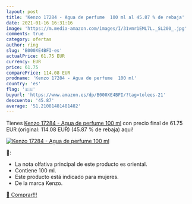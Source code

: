 ```yaml
---
layout: post
title: 'Kenzo 17284 - Agua de perfume  100 ml al 45.87 % de rebaja'
date: 2021-01-16 16:31:16
image: 'https://m.media-amazon.com/images/I/31vmr1EML7L._SL200_.jpg'
comments: true
category: ofertas
author: ring
slug: 'B000XE4BFI-es'
actualPrice: 61.75 EUR
currency: EUR
price: 61.75
comparePrice: 114.08 EUR
prodname: 'Kenzo 17284 - Agua de perfume  100 ml'
country: 'es'
flag: '🇪🇸'
buyurl: 'https://www.amazon.es/dp/B000XE4BFI/?tag=tolees-21'
descuento: '45.87'
average: '51.21081481481482'
---
```


Tienes [Kenzo 17284 - Agua de perfume  100 ml](https://www.amazon.es/dp/B000XE4BFI/?tag=tolees-21) con precio final de  61.75 EUR (original: 114.08 EUR) (45.87 %  de rebaja) aqui!

[![Kenzo 17284 - Agua de perfume  100 ml](https://m.media-amazon.com/images/I/31vmr1EML7L._SL200_.jpg)](https://www.amazon.es/dp/B000XE4BFI/?tag=tolees-21)

🔎:

- La nota olfativa principal de este producto es oriental.
- Contiene 100 ml.
- Este producto está indicado para mujeres.
- De la marca Kenzo.

[🛒 Comprar!!!](https://www.amazon.es/dp/B000XE4BFI/?tag=tolees-21)
